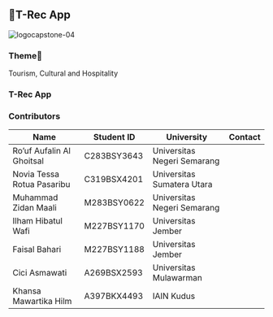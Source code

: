 ## **🦖T-Rec App**
![logocapstone-04](https://github.com/T-Rec-Tourism-Recommendation/.github/assets/93929934/4f214922-74ca-4cf0-97dc-c93c29278cdf)

### Theme🌴

Tourism, Cultural and Hospitality

### T-Rec App

### Contributors

| Name | Student ID | University | Contact |
| --- | --- | --- | --- |
| Ro’uf Aufalin Al Ghoitsal | C283BSY3643 | Universitas Negeri Semarang |  |
| Novia Tessa Rotua Pasaribu | C319BSX4201 | Universitas Sumatera Utara |  |
| Muhammad Zidan Maali | M283BSY0622 | Universitas Negeri Semarang |  |
| Ilham Hibatul Wafi | M227BSY1170  | Universitas Jember |  |
| Faisal Bahari | M227BSY1188 | Universitas Jember |  |
| Cici Asmawati | A269BSX2593 | Universitas Mulawarman |  |
| Khansa Mawartika Hilm | A397BKX4493 | IAIN Kudus |  |
